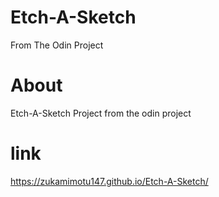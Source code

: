 # Etch-A-Sketch

From The Odin Project

# About

Etch-A-Sketch Project from the odin project

# link

https://zukamimotu147.github.io/Etch-A-Sketch/
